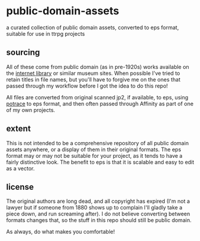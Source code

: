 # public-domain-assets
a curated collection of public domain assets, converted to eps format, suitable for use in ttrpg projects

## sourcing

All of these come from public domain (as in pre-1920s) works available on the [internet library](https://archive.org/) or similar museum sites. When possible I've tried to retain titles in file names, but you'll have to forgive me on the ones that passed through my workflow before I got the idea to do this repo! 

All files are converted from original scanned jp2, if available, to eps, using [potrace](http://potrace.sourceforge.net/) to eps format, and then often passed through Affinity as part of one of my own projects.

## extent

This is not intended to be a comprehensive repository of all public domain assets anywhere, or a display of them in their original formats. The eps format may or may not be suitable for your project, as it tends to have a fairly distinctive look. The benefit to eps is that it is scalable and easy to edit as a vector.

## license

The original authors are long dead, and all copyright has expired (I'm not a lawyer but if someone from 1880 shows up to complain I'll gladly take a piece down, and run screaming after). I do not believe converting between formats changes that, so the stuff in this repo should still be public domain. 

As always, do what makes you comfortable!
